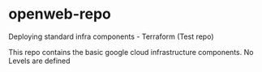 # openweb-repo
Deploying standard infra components - Terraform (Test repo)

This repo contains the basic google cloud infrastructure components.
No Levels are defined

